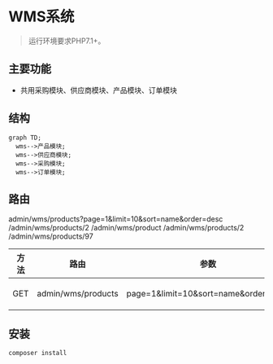 WMS系统
===============

> 运行环境要求PHP7.1+。

## 主要功能

* 共用采购模块、供应商模块、产品模块、订单模块

## 结构
```mermaid
graph TD;
  wms-->产品模块;
  wms-->供应商模块;
  wms-->采购模块;
  wms-->订单模块;
```

## 路由
admin/wms/products?page=1&limit=10&sort=name&order=desc
/admin/wms/products/2
/admin/wms/product
/admin/wms/products/2
/admin/wms/products/97

|  方法 | 路由 | 参数 |备注|
| :---:|:------:|:----------:|:----------:|
| GET   | admin/wms/products   | page=1&limit=10&sort=name&order=desc| -  `page` int 




## 安装

~~~
composer install
~~~
